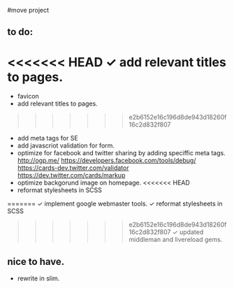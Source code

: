 #move project

## to do:
<<<<<<< HEAD
✓ add relevant titles to pages.
=======
- favicon
- add relevant titles to pages.
>>>>>>> e2b6152e16c196d8de943d18260f16c2d832f807
- add meta tags for SE
- add javascriot validation for form.
- optimize for facebook and twitter sharing by adding speciffic meta tags.
http://ogp.me/
https://developers.facebook.com/tools/debug/
https://cards-dev.twitter.com/validator
https://dev.twitter.com/cards/markup
- optimize backgorund image on homepage.
<<<<<<< HEAD
- reformat stylesheets in SCSS

=======
✓ implement google webmaster tools.
✓ reformat stylesheets in SCSS
>>>>>>> e2b6152e16c196d8de943d18260f16c2d832f807
✓ updated middleman and livereload gems. 

## nice to have.
- rewrite in slim.